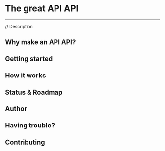 # The great API API
---
// Description 

## Why make an API API?

## Getting started

## How it works

## Status & Roadmap

## Author 

## Having trouble? 

## Contributing

